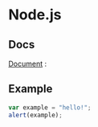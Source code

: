 Node.js
=======

Docs 
-----------

[Document](https://nodejs.org/en/docs/) : 

Example
---------

```javascript
var example = "hello!";
alert(example);
```
  
